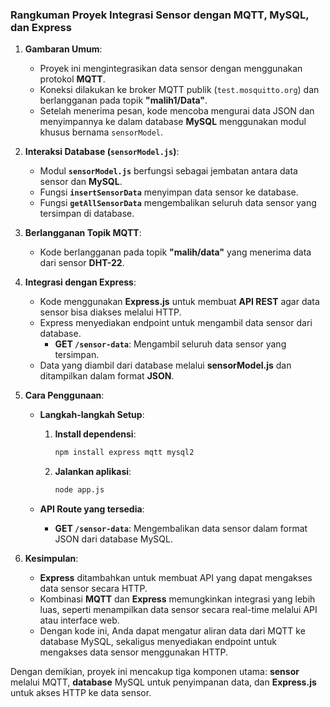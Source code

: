 ### **Rangkuman Proyek Integrasi Sensor dengan MQTT, MySQL, dan Express**

1. **Gambaran Umum**:
    - Proyek ini mengintegrasikan data sensor dengan menggunakan protokol **MQTT**.
    - Koneksi dilakukan ke broker MQTT publik (`test.mosquitto.org`) dan berlangganan pada topik **"malih1/Data"**.
    - Setelah menerima pesan, kode mencoba mengurai data JSON dan menyimpannya ke dalam database **MySQL** menggunakan modul khusus bernama `sensorModel`.

2. **Interaksi Database (`sensorModel.js`)**:
    - Modul **`sensorModel.js`** berfungsi sebagai jembatan antara data sensor dan **MySQL**.
    - Fungsi **`insertSensorData`** menyimpan data sensor ke database.
    - Fungsi **`getAllSensorData`** mengembalikan seluruh data sensor yang tersimpan di database.

3. **Berlangganan Topik MQTT**:
    - Kode berlangganan pada topik **"malih/data"** yang menerima data dari sensor **DHT-22**.

4. **Integrasi dengan Express**:
    - Kode menggunakan **Express.js** untuk membuat **API REST** agar data sensor bisa diakses melalui HTTP.
    - Express menyediakan endpoint untuk mengambil data sensor dari database.
        - **GET `/sensor-data`**: Mengambil seluruh data sensor yang tersimpan.
    - Data yang diambil dari database melalui **sensorModel.js** dan ditampilkan dalam format **JSON**.

5. **Cara Penggunaan**:

    - **Langkah-langkah Setup**:
        1. **Install dependensi**:
            ```bash
            npm install express mqtt mysql2
            ```

        2. **Jalankan aplikasi**:
            ```bash
            node app.js
            ```

    - **API Route yang tersedia**:
        - **GET `/sensor-data`**: Mengembalikan data sensor dalam format JSON dari database MySQL.


7. **Kesimpulan**:
    - **Express** ditambahkan untuk membuat API yang dapat mengakses data sensor secara HTTP.
    - Kombinasi **MQTT** dan **Express** memungkinkan integrasi yang lebih luas, seperti menampilkan data sensor secara real-time melalui API atau interface web.
    - Dengan kode ini, Anda dapat mengatur aliran data dari MQTT ke database MySQL, sekaligus menyediakan endpoint untuk mengakses data sensor menggunakan HTTP.

Dengan demikian, proyek ini mencakup tiga komponen utama: **sensor** melalui MQTT, **database** MySQL untuk penyimpanan data, dan **Express.js** untuk akses HTTP ke data sensor.
